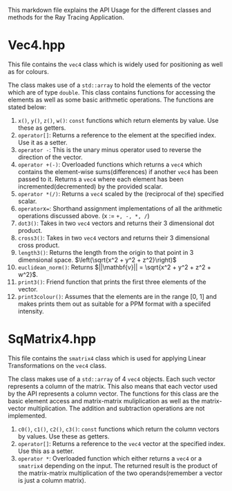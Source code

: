 This markdown file explains the API Usage for the different classes and methods for the Ray Tracing Application.

# Vec4.hpp

This file contains the `vec4` class which is widely used for positioning as well as for colours.

The class makes use of a `std::array` to hold the elements of the vector which are of type `double`. This class contains functions for accessing the elements as well as some basic arithmetic operations. The functions are stated below:

1. `x()`, `y()`, `z()`, `w()`: `const` functions which return elements by value. Use these as getters.
2. `operator[]`: Returns a reference to the element at the specified index. Use it as a setter.
3. `operator -`: This is the unary minus operator used to reverse the direction of the vector.
4. `operator +(-)`: Overloaded functions which returns a `vec4` which contains the element-wise sums(differences) if another `vec4` has been passed to it. Returns a `vec4` where each element has been incremented(decremented) by the provided scalar.
5. `operator *(/)`: Returns a `vec4` scaled by the (reciprocal of the) specified scalar.
6. `operator`x`=`: Shorthand assignment implementations of all the arithmetic operations discussed above. (x := `+, -, *, /`)
7. `dot3()`: Takes in two `vec4` vectors and returns their 3 dimensional dot product.
8. `cross3()`: Takes in two `vec4` vectors and returns their 3 dimensional cross product.
9. `length3()`: Returns the length from the origin to that point in 3 dimensional space. $\left(\sqrt{x^2 + y^2 + z^2}\right)$
10. `euclidean_norm()`: Returns $||\mathbf{v}|| = \sqrt{x^2 + y^2 + z^2 + w^2}$.
11. `print3()`: Friend function that prints the first three elements of the vector.
12. `print3colour()`: Assumes that the elements are in the range [0, 1] and makes prints them out as suitable for a PPM format with a speciifed intensity.

# SqMatrix4.hpp

This file contains the `smatrix4` class which is used for applying Linear Transformations on the `vec4` class.

The class makes use of a `std::array` of 4 `vec4` objects. Each such vector represents a column of the matrix. This also means that each vector used by the API represents a column vector. The functions for this class are the basic element access and matrix-matrix muliplication as well as the matrix-vector multiplication. The addition and subtraction operations are not implemented.

1. `c0()`, `c1()`, `c2()`, `c3()`: `const` functions which return the column vectors by values. Use these as getters.
2. `operator[]`: Returns a reference to the `vec4` vector at the specified index. Use this as a setter.
3. `operator *`: Overloaded function which either returns a `vec4` or a `smatrix4` depending on the input. The returned result is the product of the matrix-matrix multiplication of the two operands(remember a vector is just a column matrix).
